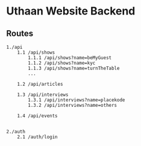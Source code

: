 # Uthaan Website Backend

## Routes
    1./api 
        1.1 /api/shows 
            1.1.1 /api/shows?name=beMyGuest 
            1.1.2 /api/shows?name=kyc 
            1.1.3 /api/shows?name=turnTheTable 
            ...

        1.2 /api/articles 

        1.3 /api/interviews  
            1.3.1 /api/interviews?name=placekode 
            1.3.2 /api/interviews?name=others

        1.4 /api/events 


    2./auth
        2.1 /auth/login 


